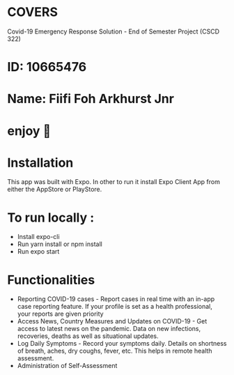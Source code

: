 # COVERS
Covid-19 Emergency Response Solution - End of Semester Project (CSCD 322)

# ID: 10665476 
# Name: Fiifi Foh Arkhurst Jnr

# enjoy 🎉

# Installation
This app was built with Expo. In other to run it install Expo Client App from either the AppStore or PlayStore.

# To run locally : 
* Install expo-cli
* Run yarn install or npm install
* Run expo start

# Functionalities
* Reporting COVID-19 cases - Report cases in real time with an in-app case reporting feature. If your profile is set as a health professional, your reports are given priority
* Access News, Country Measures and Updates on COVID-19 - Get access to latest news on the pandemic. Data on new infections, recoveries, deaths as well as situational updates.
* Log Daily Symptoms - Record your symptoms daily. Details on shortness of breath, aches, dry coughs, fever, etc. This helps in remote health assessment.
* Administration of Self-Assessment
